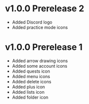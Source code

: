 # v1.0.0 Prerelease 2

- Added Discord logo
- Added practice mode icons

# v1.0.0 Prerelease 1

- Added arrow drawing icons
- Added some account icons
- Added quests icon
- Added menu icons
- Added delete icons
- Added plus icon
- Added lists icon
- Added folder icon